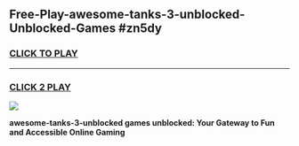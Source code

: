 
## Free-Play-awesome-tanks-3-unblocked-Unblocked-Games #zn5dy
<h3>
<a href="https://news.freeplayer.one?title=awesome-tanks-3-unblocked&ref=8M">CLICK TO PLAY</a></h3>
<hr>

<h3>
<a href="https://news.freeplayer.one?title=awesome-tanks-3-unblocked&ref=8M">CLICK 2 PLAY</a>
  
</h3>

<a href="https://news.freeplayer.one?title=awesome-tanks-3-unblocked&ref=8M"><img src="https://clearcache.store/games.png"></a>


**awesome-tanks-3-unblocked games unblocked: Your Gateway to Fun and Accessible Online Gaming**
